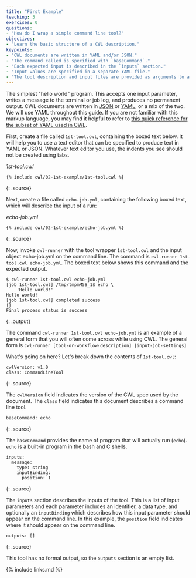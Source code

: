 ```yaml
---
title: "First Example"
teaching: 5
exercises: 0
questions:
- "How do I wrap a simple command line tool?"
objectives:
- "Learn the basic structure of a CWL description."
keypoints:
- "CWL documents are written in YAML and/or JSON."
- "The command called is specified with `baseCommand`."
- "Each expected input is described in the `inputs` section."
- "Input values are specified in a separate YAML file."
- "The tool description and input files are provided as arguments to a CWL runner."
---
```

The simplest "hello world" program.  This accepts one input parameter, writes a message to the terminal or job log, and produces
no permanent output.
CWL documents are written in [JSON][json] or [YAML][yaml-homepage], or a mix of the two.
We will use YAML throughout this guide.
If you are not familiar with this markup language,
you may find it helpful to refer to
[this quick reference for the subset of YAML used in CWL](/yaml).

First, create a file called `1st-tool.cwl`, containing the boxed text below. It will help you to use a text editor that can be
specified to produce text in YAML or JSON. Whatever text editor you use, the indents you see should not be created using tabs.

*1st-tool.cwl*
~~~
{% include cwl/02-1st-example/1st-tool.cwl %}
~~~
{: .source}

Next, create a file called `echo-job.yml`, containing the following boxed text, which will describe the input of a run:

*echo-job.yml*
~~~
{% include cwl/02-1st-example/echo-job.yml %}
~~~
{: .source}

Now, invoke `cwl-runner` with the tool wrapper `1st-tool.cwl` and the input object echo-job.yml on the command line. The command
is  `cwl-runner 1st-tool.cwl echo-job.yml`. The boxed text below shows this command and the expected output.

~~~
$ cwl-runner 1st-tool.cwl echo-job.yml
[job 1st-tool.cwl] /tmp/tmpmM5S_1$ echo \
    'Hello world!'
Hello world!
[job 1st-tool.cwl] completed success
{}
Final process status is success

~~~
{: .output}

The command `cwl-runner 1st-tool.cwl echo-job.yml` is an example of a general form that you will often come across while using
CWL. The general form is `cwl-runner [tool-or-workflow-description] [input-job-settings]`

What's going on here?  Let's break down the contents of `1st-tool.cwl`:

~~~
cwlVersion: v1.0
class: CommandLineTool
~~~
{: .source}

The `cwlVersion` field indicates the version of the CWL spec used by the document.  The `class` field indicates this document
describes a command line tool.

~~~
baseCommand: echo
~~~
{: .source}

The `baseCommand` provides the name of program that will actually run (`echo`). `echo` is a built-in program in the bash and
C shells.

~~~
inputs:
  message:
    type: string
    inputBinding:
      position: 1
~~~
{: .source}

The `inputs` section describes the inputs of the tool.  This is a list of input parameters and each parameter includes an
identifier, a data type, and optionally an `inputBinding` which describes how this input parameter should appear on the command
line.  In this example, the `position` field indicates where it should appear on the command line.

~~~
outputs: []
~~~
{: .source}

This tool has no formal output, so the `outputs` section is an empty list.

[json]: http://json.org
[yaml-homepage]: http://yaml.org
[echo]: http://www.linfo.org/echo.html

{% include links.md %}

